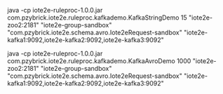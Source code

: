 
java -cp iote2e-ruleproc-1.0.0.jar com.pzybrick.iote2e.ruleproc.kafkademo.KafkaStringDemo 15 "iote2e-zoo2:2181" "iote2e-group-sandbox" "com.pzybrick.iote2e.schema.avro.Iote2eRequest-sandbox" "iote2e-kafka1:9092,iote2e-kafka2:9092,iote2e-kafka3:9092"

java -cp iote2e-ruleproc-1.0.0.jar com.pzybrick.iote2e.ruleproc.kafkademo.KafkaAvroDemo 1000 "iote2e-zoo2:2181" "iote2e-group-sandbox" "com.pzybrick.iote2e.schema.avro.Iote2eRequest-sandbox" "iote2e-kafka1:9092,iote2e-kafka2:9092,iote2e-kafka3:9092"

